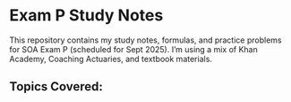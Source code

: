# Exam P Study Notes

This repository contains my study notes, formulas, and practice problems for SOA Exam P (scheduled for Sept 2025). I’m using a mix of Khan Academy, Coaching Actuaries, and textbook materials.

## Topics Covered:
